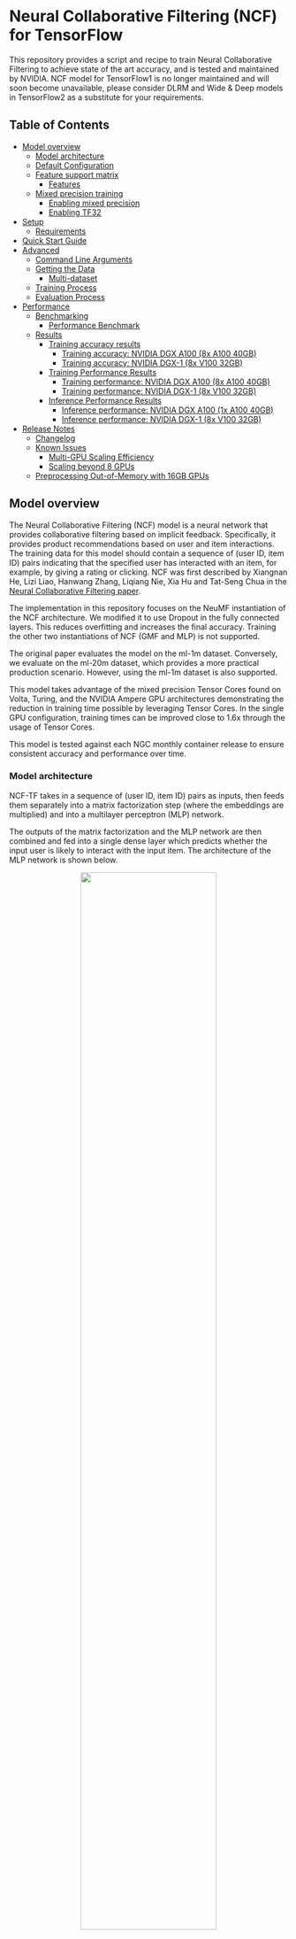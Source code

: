 # Neural Collaborative Filtering (NCF) for TensorFlow

This repository provides a script and recipe to train Neural Collaborative Filtering to achieve state of the art
accuracy, and is tested and maintained by NVIDIA.
NCF model for TensorFlow1 is no longer maintained and will soon become unavailable, please consider DLRM and Wide & Deep models in TensorFlow2 as a substitute for your requirements.

## Table of Contents

* [Model overview](#model-overview)
   * [Model architecture](#model-architecture)
   * [Default Configuration](#default-configuration)
   * [Feature support matrix](#feature-support-matrix)
      * [Features](#features)
   * [Mixed precision training](#mixed-precision-training)
      * [Enabling mixed precision](#enabling-mixed-precision)
      * [Enabling TF32](#enabling-tf32)
* [Setup](#setup)
   * [Requirements](#requirements)
* [Quick Start Guide](#quick-start-guide)
* [Advanced](#advanced)
   * [Command Line Arguments](#command-line-arguments)
   * [Getting the Data](#getting-the-data)
      * [Multi-dataset](#multi-dataset)
   * [Training Process](#training-process)
   * [Evaluation Process](#evaluation-process)
* [Performance](#performance)
   * [Benchmarking](#benchmarking)
      * [Performance Benchmark](#performance-benchmark)
   * [Results](#results)
      * [Training accuracy results](#training-accuracy-results)
         * [Training accuracy: NVIDIA DGX A100 (8x A100 40GB)](#training-accuracy-nvidia-dgx-a100-8x-a100-40gb)
         * [Training accuracy: NVIDIA DGX-1 (8x V100 32GB)](#training-accuracy-nvidia-dgx-1-8x-v100-32gb)
      * [Training Performance Results](#training-performance-results)
         * [Training performance: NVIDIA DGX A100 (8x A100 40GB)](#training-performance-nvidia-dgx-a100-8x-a100-40gb)
         * [Training performance: NVIDIA DGX-1 (8x V100 32GB)](#training-performance-nvidia-dgx-1-8x-v100-32gb)
      * [Inference Performance Results](#inference-performance-results)
         * [Inference performance: NVIDIA DGX A100 (1x A100 40GB)](#inference-performance-nvidia-dgx-a100-1x-a100-40gb)
         * [Inference performance: NVIDIA DGX-1 (8x V100 32GB)](#inference-performance-nvidia-dgx-1-8x-v100-32gb)
* [Release Notes](#release-notes)
   * [Changelog](#changelog)
   * [Known Issues](#known-issues)
      * [Multi-GPU Scaling Efficiency](#multi-gpu-scaling-efficiency)
      * [Scaling beyond 8 GPUs](#scaling-beyond-8-gpus)
   * [Preprocessing Out-of-Memory with 16GB GPUs](#preprocessing-out-of-memory-with-16gb-gpus)


## Model overview

The Neural Collaborative Filtering (NCF) model is a neural network that provides collaborative filtering based on
implicit feedback. Specifically, it provides product recommendations based on user and item interactions.  The training
data for this model should contain a sequence of (user ID, item ID) pairs indicating that the specified user has
interacted with an item, for example, by giving a rating or clicking. NCF was first described by
Xiangnan He, Lizi Liao, Hanwang Zhang, Liqiang Nie, Xia Hu and Tat-Seng Chua in the [Neural Collaborative Filtering
paper](https://arxiv.org/abs/1708.05031).

The implementation in this repository focuses on the NeuMF instantiation of the NCF architecture. We modified it to use
Dropout in the fully connected layers. This reduces overfitting and increases the final accuracy. Training the other two
instantiations of NCF (GMF and MLP) is not supported.

The original paper evaluates the model on the ml-1m dataset.
Conversely, we evaluate on the ml-20m dataset, which provides a more practical production scenario.
However, using the ml-1m dataset is also supported.

This model takes advantage of the mixed precision Tensor Cores found on Volta, Turing, and the NVIDIA Ampere GPU architectures
 demonstrating the reduction in
training time possible by leveraging Tensor Cores. In the single GPU configuration, training times can be improved close
to 1.6x through the usage of Tensor Cores.

This model is tested against each NGC monthly container release to ensure consistent accuracy and performance over time.

### Model architecture

NCF-TF takes in a sequence of (user ID, item ID) pairs as inputs, then feeds them separately into a matrix
factorization step (where the embeddings are multiplied) and into a multilayer perceptron (MLP) network.

The outputs of the matrix factorization and the MLP network are then combined and fed into a single dense layer which
predicts whether the input user is likely to interact with the input item. The architecture of the MLP network is shown
below.

<p align="center">
   <img width="70%" src="./img/ncf_diagram.png" />
   <br>
   Figure 1. The architecture of a Neural Collaborative Filtering model. Taken from the <a href="https://arxiv.org/abs/1708.05031">Neural Collaborative Filtering paper</a>.
</p>

### Default Configuration

This implementation has the following features:

- model-parallel multi-gpu training with Horovod
- mixed precision training with TF-AMP (TensorFlow-Automatic Mixed Precision), which enables mixed precision training
  without any changes to the code-base by performing automatic graph rewrites and loss scaling controlled by an
  environmental variable
- fast negative sample generation and data preprocessing with CuPy
    - Before each training epoch, the training data is augmented with randomly generated negatives samples. A “shortcut” is
      enabled by default where the script does not verify that the randomly generated samples are actually negative samples.
      We have found that this shortcut has a low impact on model accuracy while considerably improving the speed and memory
      footprint of the data augmentation stage of training.
    - Note: The negative samples generated for the test set are always verified regardless of the shortcut being enabled or
      not.

### Feature support matrix

| Feature               | NCF-TF |
|-----------------------|--------------------------
|Horovod                | Yes |
|Automatic mixed precision (AMP)   | Yes |

#### Features

*Horovod*

Horovod is a distributed training framework for TensorFlow, Keras, PyTorch and MXNet. The goal of Horovod is to make distributed deep learning fast and easy to use. For more information about how to get started with Horovod, see the [Horovod: Official repository](https://github.com/horovod/horovod).

*Multi-GPU training with Horovod*

Our model uses Horovod to implement efficient multi-GPU training with NCCL. For details, see example sources in this repository or see the [TensorFlow tutorial](https://github.com/horovod/horovod/#usage).

*Automatic Mixed Precision (AMP)*

Computation graphs can be modified by TensorFlow on runtime to support mixed precision training. Detailed explanation of mixed precision can be found in the next section.


### Mixed precision training

Mixed precision is the combined use of different numerical precisions in a computational method. [Mixed precision](https://arxiv.org/abs/1710.03740) training offers significant computational speedup by performing operations in half-precision format while storing minimal information in single-precision to retain as much information as possible in critical parts of the network. Since the introduction of [Tensor Cores](https://developer.nvidia.com/tensor-cores) in Volta, and following with both the Turing and Ampere architectures, significant training speedups are experienced by switching to mixed precision -- up to 3x overall speedup on the most arithmetically intense model architectures. Using [mixed precision training](https://docs.nvidia.com/deeplearning/performance/mixed-precision-training/index.html) previously required two steps:
1.  Porting the model to use the FP16 data type where appropriate.
2.  Adding loss scaling to preserve small gradient values.

This can now be achieved using Automatic Mixed Precision (AMP) for TensorFlow to enable the full [mixed precision methodology](https://docs.nvidia.com/deeplearning/sdk/mixed-precision-training/index.html#tensorflow) in your existing TensorFlow model code.  AMP enables mixed precision training on Volta, Turing, and NVIDIA Ampere GPU architectures automatically. The TensorFlow framework code makes all necessary model changes internally.

In TF-AMP, the computational graph is optimized to use as few casts as necessary and maximize the use of FP16, and the loss scaling is automatically applied inside of supported optimizers. AMP can be configured to work with the existing tf.contrib loss scaling manager by disabling the AMP scaling with a single environment variable to perform only the automatic mixed-precision optimization. It accomplishes this by automatically rewriting all computation graphs with the necessary operations to enable mixed precision training and automatic loss scaling.

For information about:
-   How to train using mixed precision, see the [Mixed Precision Training](https://arxiv.org/abs/1710.03740) paper and [Training With Mixed Precision](https://docs.nvidia.com/deeplearning/performance/mixed-precision-training/index.html) documentation.
-   Techniques used for mixed precision training, see the [Mixed-Precision Training of Deep Neural Networks](https://devblogs.nvidia.com/mixed-precision-training-deep-neural-networks/) blog.
-   How to access and enable AMP for TensorFlow, see [Using TF-AMP](https://docs.nvidia.com/deeplearning/dgx/tensorflow-user-guide/index.html#tfamp) from the TensorFlow User Guide.


#### Enabling mixed precision

Mixed precision is enabled in TensorFlow by using the Automatic Mixed Precision (TF-AMP) extension which casts variables to half-precision upon retrieval, while storing variables in single-precision format. Furthermore, to preserve small gradient magnitudes in backpropagation, a [loss scaling](https://docs.nvidia.com/deeplearning/sdk/mixed-precision-training/index.html#lossscaling) step must be included when applying gradients. In TensorFlow, loss scaling can be applied statically by using simple multiplication of loss by a constant value or automatically, by TF-AMP. Automatic mixed precision makes all the adjustments internally in TensorFlow, providing two benefits over manual operations. First, programmers need not modify network model code, reducing development and maintenance effort. Second, using AMP maintains forward and backward compatibility with all the APIs for defining and running TensorFlow models.

To enable mixed precision, you can simply add the values to the environmental variables inside your training script:
- Enable TF-AMP graph rewrite:
  ```
  os.environ["TF_ENABLE_AUTO_MIXED_PRECISION_GRAPH_REWRITE"] = "1"
  ```

- Enable Automated Mixed Precision:
  ```
  os.environ['TF_ENABLE_AUTO_MIXED_PRECISION'] = '1'
  ```

#### Enabling TF32

TensorFloat-32 (TF32) is the new math mode in [NVIDIA A100](https://www.nvidia.com/en-us/data-center/a100/) GPUs for handling the matrix math also called tensor operations. TF32 running on Tensor Cores in A100 GPUs can provide up to 10x speedups compared to single-precision floating-point math (FP32) on Volta GPUs. 

TF32 Tensor Cores can speed up networks using FP32, typically with no loss of accuracy. It is more robust than FP16 for models which require high dynamic range for weights or activations.

For more information, refer to the [TensorFloat-32 in the A100 GPU Accelerates AI Training, HPC up to 20x](https://blogs.nvidia.com/blog/2020/05/14/tensorfloat-32-precision-format/) blog post.

TF32 is supported in the NVIDIA Ampere GPU architecture and is enabled by default.

## Setup

The following section lists the requirements that you need to meet in order to start training NCF-TF.

### Requirements

This repository contains Dockerfile which extends the TensorFlow NGC container and encapsulates some dependencies. Aside from these dependencies, ensure you have the following components:
-   [NVIDIA Docker](https://github.com/NVIDIA/nvidia-docker)
-   TensorFlow 20.07-py3+ NGC container
-   Supported GPUs:
    - [NVIDIA Volta architecture](https://www.nvidia.com/en-us/data-center/volta-gpu-architecture/)
    - [NVIDIA Turing architecture](https://www.nvidia.com/en-us/geforce/turing/)
    - [NVIDIA Ampere architecture](https://www.nvidia.com/en-us/data-center/nvidia-ampere-gpu-architecture/)

For more information about how to get started with NGC containers, see the following sections from the NVIDIA GPU Cloud Documentation and the Deep Learning Documentation:
-   [Getting Started Using NVIDIA GPU Cloud](https://docs.nvidia.com/ngc/ngc-getting-started-guide/index.html)
-   [Accessing And Pulling From The NGC Container Registry](https://docs.nvidia.com/deeplearning/frameworks/user-guide/index.html#accessing_registry)

For those unable to use the [framework name] NGC container, to set up the required environment or create your own container, see the versioned [NVIDIA Container Support Matrix](https://docs.nvidia.com/deeplearning/frameworks/support-matrix/index.html).

## Quick Start Guide

To train your model using mixed or TF32 precision with Tensor Cores or using FP32, perform the following steps using the default
parameters of the NCF model on the ml-20m dataset.

1. Clone the repository.

   ```bash
   git clone https://github.com/NVIDIA/DeepLearningExamples
   cd DeepLearningExamples/TensorFlow/Recommendation/NCF
   ```

2. Build the NCF TensorFlow NGC container.

   After Docker is correctly set up, you can build the NCF image with:

   ```bash
   docker build . -t nvidia_ncf
   ```

3. Launch the NCF TensorFlow Docker container.

   ```bash
   mkdir data
   docker run --runtime=nvidia -it --rm --ipc=host -v ${PWD}/data:/data nvidia_ncf bash
   ```

   This will launch the container and mount the `./data` directory as a volume to the `/data` directory inside the container.
   Any datasets and experiment results (logs, checkpoints etc.) saved to `/data` will be accessible in the `./data` directory
   on the host.

4. Download and preprocess the dataset.

   **ml-20m**

   Preprocessing consists of downloading the data, filtering out users that have less than 20 ratings (by default), sorting
   the data and dropping the duplicates. No data augmentation techniques are used in the preprocessing stage.

   To download and preprocess the ml-20m dataset, run:

   ```bash
   ./prepare_dataset.sh
   ```

   **ml-1m**

   To download and preprocess the ml-1m dataset, run:

   ```bash
   ./prepare_dataset.sh ml-1m
   ```

   This will store the preprocessed training and evaluation data in the `/data` directory, so that it can be later used to
   train the model (by passing the appropriate `--data` argument to the `ncf.py` script).

5. Start the training.

   After the Docker container is launched, the training with the default hyper-parameters can be started with:

   ```bash
   mpirun -np 4 --allow-run-as-root python ncf.py --amp --data /data/cache/ml-20m --checkpoint-dir /data/checkpoints/
   ```

   After the training is complete, the model parameters that provide the best evaluation accuracy are saved to the
   directory passed to the `--checkpoint-dir` argument. By default, this will be in the `/data/checkpoints/` directory.

6. Perform a validation/evaluation.

   To run evaluation on a specific checkpoint, simply run the following command:

   ```bash
   python ncf.py --data /data/cache/ml-20m --mode test --load-checkpoint-path /data/checkpoints/model.ckpt
   ```

   Note: TensorFlow checkpoints consist of three files each with a `*.ckpt` prefix.

## Advanced

The following sections provide greater details of the dataset, running training and inference, and the training results.

### Command Line Arguments

To see the full list of available options and their descriptions, use the `-h` or `--help` command line option, for
example:

```bash
python ncf.py --help
```

Aside from options to set hyperparameters, the relevant options to control the behavior of the script are:

```
--data DATA           path to test and training data files
-e EPOCHS, --epochs EPOCHS
                      number of epochs to train for
-b BATCH_SIZE, --batch-size BATCH_SIZE
                      number of examples for each iteration
--valid-users-per-batch VALID_USERS_PER_BATCH
                      Number of users tested in each evaluation batch
-n NEGATIVE_SAMPLES, --negative-samples NEGATIVE_SAMPLES
                      number of negative examples per interaction
-k TOPK, --topk TOPK  rank for test examples to be considered a hit
--amp                 enable half-precision computations using automatic
                      mixed precision (only available in supported
                      containers)
--xla                 enable TensorFlow XLA (Accelerated Linear Algebra)
--valid-negative VALID_NEGATIVE
                      Number of negative samples for each positive test
                      example
--loss-scale LOSS_SCALE
                      Loss scale value to use when manually enabling mixed precision training
--checkpoint-dir CHECKPOINT_DIR
                      Path to store the result checkpoint file for training, or to read from for evaluation
--mode {train,test}   Passing "test" will only run a single evaluation,
                      otherwise full training will be performed
--no-neg-trick        do not use negative sample generation shortcut to
                      speed up preprocessing (will increase GPU memory
                      consumption)
--eval-after EVAL_AFTER
                      Perform evaluations only after this many epochs
--verbose             Log the performance and accuracy after every epoch

```

### Getting the Data

For each user, the test dataset is generated by removing one movie the user has
interacted with. For each removed movie, the data is augmented with a large
number of movies (corresponding to the `--valid-negative option`) that the user
has not interacted with.

The repository contains the `prepare_dataset.sh` that will preprocess the training and test datasets.
By default, the data will be downloaded to the `/data` directory.

#### Multi-dataset

This implementation is tuned for the ml-20m and ml-1m datasets.  Using other
datasets might require tuning some hyperparameters (for example, learning rate,
beta1, beta2).

If you'd like to use your custom dataset, you can do so by adding support for
it in the `prepare_dataset.sh` and `download_dataset.sh` scripts. The required
format of the data is a CSV file which should follow the pattern outlined
below:

```
userId, movieId
1,2
1,10
...
```

The CSV file may contain additional columns with extra features such as ratings
and timestamps, but only the `userId` and `movieId` columns are required.

The performance of the model depends on the dataset size. Generally, the model
should scale better for datasets containing more data points. For a smaller
dataset, you might experience slower performance as fixed cost operations that
do not scale with input size will have a larger impact. Furthermore, it will be
difficult for the model to converge.

### Training Process

The training can be launched with the `ncf.py` script. This script will train the
NCF model for a number of epochs specified by the `--epochs` argument, which has
a default value of 30.

During training, the script will begin logging after the number of epochs
specified by the `--eval-after` option. After that the script will output a line like the one below:
```
DLL 2020-07-03 10:58:43.371321 - (26,) train_time : 9.889576196670532  eval_time : 0.674187183380127  hr@10 : 0.9526329850606168  ndcg : 0.7448715819572108
```

The evaluation metrics are: HR (hit rate), and NDCG (normalized discounted
cumulative gain). In the evaluation set, each user will be assigned one item
that they have actually interacted with, and a number (by default 99) of items
that they have not interacted with. For each user, the evaluation process will
rank each of the items assigned to that user based on the user’s likeliness to
interact with the items. The hit rate measures the percentage of users for
which the item that they have interacted with is ranked within the top `k` items,
where `k` is a number (by default 10) specified by the `-k` option. NDCG has a
similar meaning, except the rank of the positive item is taken into account.
Typically, HR is used as the primary evaluation metric.

Additionally, the model parameters that give the best accuracy in validation
will be stored at the directory pointed to by the `--checkpoint-dir` argument.

Multiple GPUs can be used for training through Horovod. The number of GPUs can
be controlled by the `-np` parameter passed to `mpirun`.

### Evaluation Process

The evaluation process can be run by the ncf.py script as well. By passing the
`--mode=test argument`, the script will run evaluation once using the TensorFlow
checkpoint specified by the `--checkpoint-dir` file.

## Performance

The performance measurements in this document were conducted at the time of publication and may not reflect the performance achieved from NVIDIA’s latest software release. For the most up-to-date performance measurements, go to [NVIDIA Data Center Deep Learning Product Performance](https://developer.nvidia.com/deep-learning-performance-training-inference).

### Benchmarking

The following section shows how to run benchmarks measuring the model
performance in training and inference modes.

#### Performance Benchmark

To benchmark the training and inference performance, run:

```
mpirun -np 1 --allow-run-as-root python ncf.py --data /data/cache/ml-20m
```

By default, the `ncf.py` script outputs metrics describing the following:

* Training speed and throughput
* Evaluation speed and throughput

### Results

The following sections provide details on how we achieved our performance and accuracy in training and inference.

All throughput numbers are reported in millions of samples per second while time-to-train numbers are in seconds.

#### Training accuracy results
For all the sections below, our results were obtained by running:
 ```bash
 mpirun -np <number_of_GPUs> --allow-run-as-root python ncf.py [--amp] --data /data/cache/ml-20m
 ````
 in the TensorFlow-1 20.07 NGC container.

##### Training accuracy: NVIDIA DGX A100 (8x A100 40GB)


| GPUs    | Batch size / GPU    | Accuracy - TF32  | Accuracy - mixed precision  |   Time to train - TF32 [s] |  Time to train - mixed precision [s] | Time to train speedup (TF32 to mixed precision)
|-------:|-----------------:|-------------:|-----------:|----------------:|--------------:|---------------:|
|      1 |     1,048,576     |          0.9588 |        0.9589 |         59.4 |       53.1 |          1.12 |
|      4 | 262,144           |          0.9588 |        0.9590 |         22.8 |       21.5 |          1.06 |
|      8 | 131,072           |          0.9587 |        0.9589 |         19.8 |       20.2 |          0.98 |

##### Training accuracy: NVIDIA DGX-1 (8x V100 32GB)

| GPUs    | Batch size / GPU    | Accuracy - FP32 | Accuracy - mixed precision  |   Time to train - FP32  |  Time to train - mixed precision | Time to train speedup (FP32 to mixed precision)
|-------:|-----------------:|----------------:|--------------:|-------------:|-----------:|---------------:|
|      1 | 1,048,576         |          0.9583 |        0.9589 |        120.9 |       91.6 |          1.32 |
|      4 | 262,144           |          0.9589 |        0.9583 |         43.7 |       31.8 |          1.37 |
|      8 | 131,072           |          0.9590 |        0.9588 |         26.2 |       21.9 |          1.20 |



### Training Performance Results
For all the sections below, our results were obtained by running:
 ```bash
 mpirun -np <number_of_GPUs> --allow-run-as-root python ncf.py [--amp] --data /data/cache/ml-20m
 ````
 in the TensorFlow-1 20.07 NGC container.


##### Training performance: NVIDIA DGX A100 (8x A100 40GB)

| GPUs   | Batch size / GPU | Throughput - TF32  | Throughput - mixed precision    | Throughput speedup (TF32 - mixed precision)   | Strong scaling - TF32    | Strong scaling - mixed precision
|-------:|-----------------:|-------------------:|-----------------:|---------------------:|---:|---:|
|      1 | 1,048,576         |              20.18 |            22.84 |                1.132 | 1    | 1    |
|      4 | 262,144           |              60.34 |            62.70 |                1.039 | 2.99 | 2.75 |
|      8 | 131,072           |              89.88 |            80.86 |                0.900 | 4.45 | 3.54 |


##### Training performance: NVIDIA DGX-1 (8x V100 32GB)

| GPUs   | Batch size / GPU | Throughput - FP32  | Throughput - mixed precision    | Throughput speedup (FP32 - mixed precision)   | Strong scaling - FP32    | Strong scaling - mixed precision
|-------:|-----------------:|-------------------:|-----------------:|---------------------:|---:|---:|
|      1 | 1,048,576        |               9.73 |            15.21 |                1.563 | 1    |  1   |
|      4 | 262,144          |              30.31 |            39.47 |                1.302 | 3.11 | 2.60 |
|      8 | 131,072          |              50.91 |            59.13 |                1.161 | 5.23 | 3.89 |


### Inference Performance Results

Our results were obtained by running the `inference.py` script in the PyTorch 20.07 NGC container.

Throughput is reported in millions of samples per second while latency is reported in seconds.


##### Inference performance: NVIDIA DGX A100 (1x A100 40GB)

TF32

|   Batch size |   Throughput Avg |   Latency Avg |   Latency 90% |   Latency 95% |   Latency 99%  |
|-------------:|-----------------:|--------------:|--------------:|--------------:|---------------:|
|        1,024 |             1.67 |        0.0006 |        0.0006 |        0.0007 |         0.0007 |
|        4,096 |             6.02 |        0.0007 |        0.0007 |        0.0007 |         0.0007 |
|       16,384 |            19.01 |        0.0009 |        0.0009 |        0.0009 |         0.0009 |
|       65,536 |            34.91 |        0.0019 |        0.0019 |        0.0019 |         0.0019 |
|      262,144 |            44.72 |        0.0059 |        0.0063 |        0.0063 |         0.0066 |
|    1,048,576 |            47.22 |        0.0222 |        0.0230 |        0.0232 |         0.0237 |



FP16

|   Batch size |   Throughput Avg |   Latency Avg |   Latency 90% |   Latency 95% |   Latency 99%  |
|-------------:|-----------------:|--------------:|--------------:|--------------:|---------------:|
|        1,024 |             1.34 |        0.0008 |        0.0008 |        0.0008 |         0.0008 |
|        4,096 |             5.23 |        0.0008 |        0.0008 |        0.0008 |         0.0008 |
|       16,384 |            17.61 |        0.0009 |        0.0009 |        0.0010 |         0.0010 |
|       65,536 |            38.63 |        0.0017 |        0.0017 |        0.0018 |         0.0018 |
|      262,144 |            55.36 |        0.0047 |        0.0049 |        0.0050 |         0.0051 |
|    1,048,576 |            59.48 |        0.0176 |        0.0178 |        0.0179 |         0.0184 |


##### Inference performance: NVIDIA DGX-1 (8x V100 32GB)

FP32

|   Batch size |   Throughput Avg |   Latency Avg |   Latency 90% |   Latency 95% |   Latency 99%  |
|-------------:|-----------------:|--------------:|--------------:|--------------:|---------------:|
|        1,024 |             0.79 |        0.0013 |        0.0015 |        0.0015 |         0.0016 |
|        4,096 |             2.88 |        0.0014 |        0.0016 |        0.0016 |         0.0017 |
|       16,384 |             8.38 |        0.0020 |        0.0021 |        0.0021 |         0.0024 |
|       65,536 |            16.77 |        0.0039 |        0.0041 |        0.0041 |         0.0041 |
|      262,144 |            22.53 |        0.0116 |        0.0118 |        0.0119 |         0.0122 |
|    1,048,576 |            25.14 |        0.0417 |        0.0425 |        0.0431 |         0.0440 |

FP16

| Batch size |   Throughput Avg |   Latency Avg |   Latency 90% |  Latency 95% |   Latency 99%  |
|-----------:|-----------------:|--------------:|--------------:|-------------:|---------------:|
|      1,024 |             0.69 |        0.0015 |        0.0017 |       0.0017 |         0.0018 |
|      4,096 |             2.64 |        0.0016 |        0.0017 |       0.0017 |         0.0018 |
|     16,384 |             8.84 |        0.0019 |        0.0020 |       0.0020 |         0.0021 |
|     65,536 |            21.43 |        0.0031 |        0.0032 |       0.0032 |         0.0032 |
|    262,144 |            33.61 |        0.0078 |        0.0080 |       0.0081 |         0.0083 |
|  1,048,576 |            38.83 |        0.0270 |        0.0276 |       0.0277 |         0.0286 |

## Release Notes

### Changelog

April 2023
- Ceased maintenance of this model in TensorFlow1

June 2020
- Updated performance tables to include A100 results

March 2019
- Initial Release

### Known Issues

#### AMP speedup for Ampere

In this model the TF32 precision can in some cases be as fast as the FP16 precision on Ampere GPUs.
This is because TF32 also uses Tensor Cores and doesn't need any additional logic 
such as maintaining FP32 master weights and casts.
However, please note that NCF is, by modern recommender standards, a very small model.
Larger models should still see significant benefits of using FP16 math. 

#### Multi-GPU Scaling Efficiency

Currently, this model does not exhibit good scaling efficiency when scaling to
4 and 8 GPUs.  Since we could not find hyper-parameters that could hit the
target accuracy for batch size of over 1 million samples, we elected to use a
strong scaling strategy which generally has worse scaling efficiency compared
to a more common weak scaling strategy. Additionally, we believe that the small
dataset size does not facilitate great scaling. However, the training scripts
allow the use of custom datasets provided they are in the correct format.

#### Scaling beyond 8 GPUs

Neural Collaborative Filtering (NCF) is a relatively lightweight model that
trains quickly with this relatively smaller dataset, ml-20m. Because of the
smaller dataset, the high ratio of communication to computation makes it
difficult to efficiently use more than 8 GPUs. Typically, this is not an issue
because when using 8 GPUs with FP16 precision the training is sufficiently
fast. However, if you would like to scale the training to 16 GPUs and beyond,
you might try modifying the model so that the communication to computation
ratio facilitates better scaling. This could be done, for example, by finding
hyper-parameters that enable using a larger global batch size.

### Preprocessing Out-of-Memory with 16GB GPUs

When running on GPUs with 16GB of memory, ensure the `--no-neg-trick` flag is
**not** set. Otherwise, the data augmentation stage of training will consume
too much GPU memory, causing TensorFlow to raise an out-of-memory error.

This flag, when it is not set, reduces memory consumption in the negative
samples generation phase of training by telling the script not to verify that
the randomly generated samples are actually negative samples (verification
still occurs for negative samples generated for the test set). Therefore, there
is no need to keep the data structures used to verify negative samples in
memory during training.
